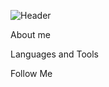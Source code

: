 ![Header](https://github.com/GooNext/goonext/blob/master/assets/glitch.jpg)

About me

Languages and Tools

Follow Me

